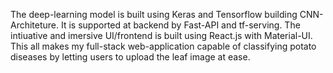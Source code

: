 The deep-learning model is built using Keras and Tensorflow building CNN-Architeture.
It is supported at backend by Fast-API and tf-serving.
The intiuative and imersive UI/frontend is built using React.js with Material-UI.
This all makes my full-stack web-application capable of classifying potato diseases by letting users to upload the leaf image at ease.
